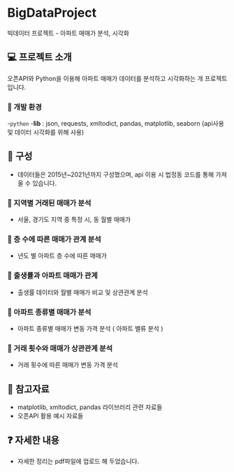 # BigDataProject
빅데이터 프로젝트 - 아파트 매매가 분석, 시각화

## 💻 프로젝트 소개
오픈API와 Python을 이용해 아파트 매매가 데이터를 분석하고 시각화하는 개 프로젝트입니다.

### 🔧 개발 환경 
-`python`
-**lib** : json, requests, xmltodict, pandas, matplotlib, seaborn (api사용 및 데이터 시각화를 위해 사용)


## 📂 구성
* 데이터들은 2015년~2021년까지 구성했으며, api 이용 시 법정동 코드를 통해 가져올 수 있습니다.
  <br>
### 📌 지역별 거래된 매매가 분석
- 서울, 경기도 지역 중 특정 시, 동 월별 매매가
  <br>
### 📌 층 수에 따른 매매가 관계 분석
- 년도 별 아파트 층 수에 따른 매매가
  <br>
### 📌 출생률과 아파트 매매가 관계
- 출생률 데이터와 월별 매매가 비교 및 상관관계 분석
  <br>
### 📌 아파트 종류별 매매가 분석
- 아파트 종류별 매매가 변동 가격 분석 ( 아파트 밸류 분석 )
  <br>
### 📌 거래 횟수와 매매가 상관관계 분석
- 거래 횟수에 따른 매매가 변동 가격 분석
  <br>

## 📜 참고자료
* matplotlib, xmltodict, pandas 라이브러리 관련 자료들
* 오픈API 활용 예시 자료들

## ❓ 자세한 내용
* 자세한 정리는 pdf파일에 업로드 해 두었습니다.

